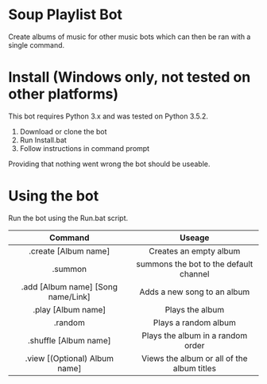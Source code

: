 # Soup Playlist Bot
Create albums of music for other music bots which can then be ran with a single command.
# Install (Windows only, not tested on other platforms)
This bot requires Python 3.x and was tested on Python 3.5.2.
1) Download or clone the bot
2) Run Install.bat
3) Follow instructions in command prompt

Providing that nothing went wrong the bot should be useable.

# Using the bot
Run the bot using the Run.bat script.

| Command          | Useage           |
| :-------------:  |:-------------:   |
|.create [Album name] | Creates an empty album |
| .summon        | summons the bot to the default channel |
| .add [Album name] [Song name/Link] |Adds a new song to an album |
|.play [Album name] |Plays the album |
|.random|Plays a random album|
|.shuffle [Album name]|Plays the album in a random order|
|.view [(Optional) Album name]| Views the album or all of the album titles|
